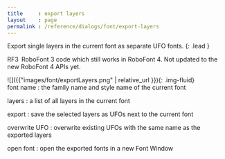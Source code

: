 ```yaml
---
title     : export layers
layout    : page
permalink : /reference/dialogs/font/export-layers
---
```


Export single layers in the current font as separate UFO fonts.
{: .lead }

<span class="badge text-bg-warning rounded-0">RF3</span> RoboFont 3 code which still works in RoboFont 4. Not updated to the new RoboFont 4 APIs yet.


<div class='row'>

<div class='col-sm-4' markdown='1'>
![]({{"images/font/exportLayers.png" | relative_url }}){: .img-fluid}
</div>

<div class='col-sm-8' markdown='1'>
font name
: the family name and style name of the current font

layers
: a list of all layers in the current font

export
: save the selected layers as UFOs next to the current font

overwrite UFO
: overwrite existing UFOs with the same name as the exported layers

open font
: open the exported fonts in a new Font Window
</div>

</div>
